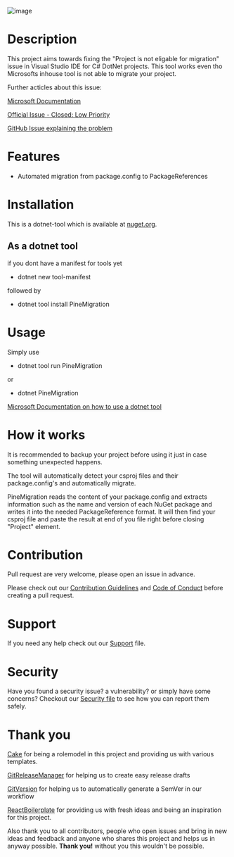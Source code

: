 
![image](https://user-images.githubusercontent.com/27786664/154346980-c3248615-09a4-4d15-9cbc-86677df1ac52.png)

# Description
This project aims towards fixing the "Project is not eligable for migration" issue in Visual Studio IDE for C# DotNet projects.
This tool works even tho Microsofts inhouse tool is not able to migrate your project.

Further acticles about this issue:

[Microsoft Documentation](https://docs.microsoft.com/en-us/nuget/consume-packages/migrate-packages-config-to-package-reference)

[Official Issue - Closed: Low Priority](https://developercommunity.visualstudio.com/t/migrate-packagesconfig-to-packagereference-not-ava/246759)

[GitHub Issue explaining the problem](https://github.com/NuGet/docs.microsoft.com-nuget/issues/860)

# Features
- Automated migration from package.config to PackageReferences


# Installation
This is a dotnet-tool which is available at [nuget.org](https://www.nuget.org/packages/PineMigration/).

## As a dotnet tool
if you dont have a manifest for tools yet

- dotnet new tool-manifest

followed by

- dotnet tool install PineMigration

# Usage
Simply use
- dotnet tool run PineMigration

or

- dotnet PineMigration

[Microsoft Documentation on how to use a dotnet tool](https://docs.microsoft.com/de-de/dotnet/core/tools/global-tools)

# How it works

It is recommended to backup your project before using it just in case something unexpected happens.

The tool will automatically detect your csproj files and their package.config's and automatically migrate.

PineMigration reads the content of your package.config and extracts information such as the name and version of each NuGet package and writes it into the needed PackageReference format. It will then find your csproj file and paste the result at end of you file right before closing "Project" element.


# Contribution
Pull request are very welcome, please open an issue in advance.

Please check out our [Contribution Guidelines](./CONTRIBUTING.md) and [Code of Conduct](./CODE_OF_CONDUCT.md) before creating a pull request.

# Support
If you need any help check out our [Support](./SUPPORT.md) file.

# Security

Have you found a security issue? a vulnerability? or simply have some concerns?
Checkout our [Security file](./SECURITY.md) to see how you can report them safely.

# Thank you
[Cake](https://github.com/cake-build/cake) for being a rolemodel in this project and providing us with various templates.

[GitReleaseManager](https://github.com/GitTools/GitReleaseManager) for helping us to create easy release drafts

[GitVersion](https://github.com/GitTools/GitVersion) for helping us to automatically generate a SemVer in our workflow

[ReactBoilerplate](https://github.com/react-boilerplate/react-boilerplate) for providing us with fresh ideas and being an inspiration for this project. 

Also thank you to all contributors, people who open issues and bring in new ideas and feedback and anyone who shares this project and helps us in anyway possible.
**Thank you!** without you this wouldn't be possible.
